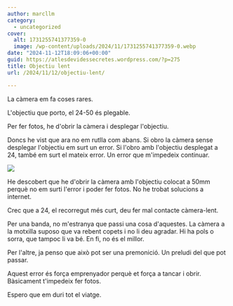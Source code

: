 ```yaml
---
author: marcllm
category:
  - uncategorized
cover:
  alt: 1731255741377359-0
  image: /wp-content/uploads/2024/11/1731255741377359-0.webp
date: "2024-11-12T18:09:06+00:00"
guid: https://atlesdevidessecretes.wordpress.com/?p=275
title: Objectiu lent
url: /2024/11/12/objectiu-lent/

---
```

La càmera em fa coses rares.

L'objectiu que porto, el 24-50 és plegable.

Per fer fotos, he d'obrir la càmera i desplegar l'objectiu.

Doncs he vist que ara no em rutlla com abans. Si obro la càmera sense desplegar l'objectiu em surt un error. Si l'obro amb l'objectiu desplegat a 24, també em surt el mateix error. Un error que m'impedeix continuar.

[![](https://blogger.googleusercontent.com/img/a/AVvXsEgBYYLlOKAIC8FEwQV0j2bdKRu1PEt8Z3jUiWPKjrhJSDmKPu9dMSnGgUa75xKpLXE0GdDokrmuUlc2R3LOU7MhhMWDY6jXkWXDt_iRQL4m3mNAqdvV_QbQG05IInCEjGx8PXanUqNjTc1xbFJJllu1i5akrsguNkWK_amScSattrGTTajHItGJG4bh0AlB=rw)](https://blogger.googleusercontent.com/img/a/AVvXsEgBYYLlOKAIC8FEwQV0j2bdKRu1PEt8Z3jUiWPKjrhJSDmKPu9dMSnGgUa75xKpLXE0GdDokrmuUlc2R3LOU7MhhMWDY6jXkWXDt_iRQL4m3mNAqdvV_QbQG05IInCEjGx8PXanUqNjTc1xbFJJllu1i5akrsguNkWK_amScSattrGTTajHItGJG4bh0AlB)

He descobert que he d'obrir la càmera amb l'objectiu colocat a 50mm perquè no em surti l'error i poder fer fotos. No he trobat solucions a internet.

Crec que a 24, el recorregut més curt, deu fer mal contacte càmera-lent.

Per una banda, no m'estranya que passi una cosa d'aquestes. La càmera a la motxilla suposo que va rebent copets i no li deu agradar. Hi ha pols o sorra, que tampoc li va bé. En fi, no és el millor.

Per l'altre, ja penso que això pot ser una premonició. Un preludi del que pot passar.

Aquest error és força emprenyador perquè et força a tancar i obrir. Bàsicament t'impedeix fer fotos.

Espero que em duri tot el viatge.
